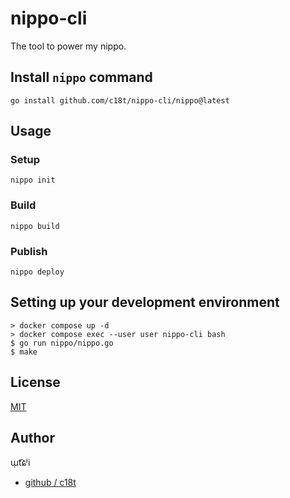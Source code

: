 # nippo-cli
The tool to power my nippo.

## Install `nippo` command
```
go install github.com/c18t/nippo-cli/nippo@latest
```

## Usage
### Setup
```console
nippo init
```

### Build
```console
nippo build
```

### Publish
```console
nippo deploy
```

## Setting up your development environment
```
> docker compose up -d
> docker compose exec --user user nippo-cli bash
$ go run nippo/nippo.go
$ make
```

## License
[MIT](./LICENSE)

## Author
ɯ̹t͡ɕʲi
- [github / c18t](https://github.com/c18t)
